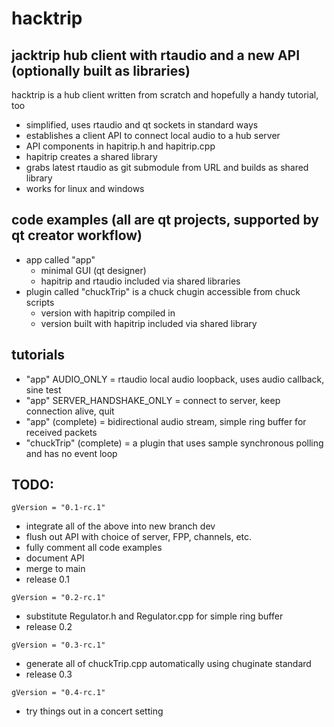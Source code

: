 # hacktrip
## jacktrip hub client with rtaudio and a new API (optionally built as libraries)

hacktrip is a hub client written from scratch and hopefully a handy tutorial, too
- simplified, uses rtaudio and qt sockets in standard ways
- establishes a client API to connect local audio to a hub server
- API components in hapitrip.h and hapitrip.cpp
- hapitrip creates a shared library
- grabs latest rtaudio as git submodule from URL and builds as shared library
- works for linux and windows

## code examples (all are qt projects, supported by qt creator workflow)
- app called "app" 
  - minimal GUI (qt designer)
  - hapitrip and rtaudio included via shared libraries
- plugin called "chuckTrip" is a chuck chugin accessible from chuck scripts 
  - version with hapitrip compiled in
  - version built with hapitrip included via shared library

## tutorials
- "app" AUDIO_ONLY = rtaudio local audio loopback, uses audio callback, sine test
- "app" SERVER_HANDSHAKE_ONLY = connect to server, keep connection alive, quit
- "app" (complete) = bidirectional audio stream, simple ring buffer for received packets
- "chuckTrip" (complete) = a plugin that uses sample synchronous polling and has no event loop

## TODO:
```
gVersion = "0.1-rc.1"
```
- integrate all of the above into new branch dev
- flush out API with choice of server, FPP, channels, etc.
- fully comment all code examples
- document API
- merge to main
- release 0.1
```
gVersion = "0.2-rc.1"
```
- substitute Regulator.h and Regulator.cpp for simple ring buffer
- release 0.2
```
gVersion = "0.3-rc.1"
```
- generate all of chuckTrip.cpp automatically using chuginate standard
- release 0.3
```
gVersion = "0.4-rc.1"
```
- try things out in a concert setting

